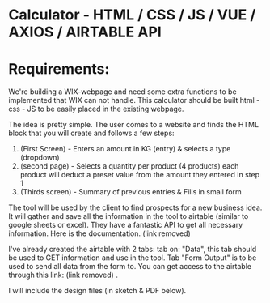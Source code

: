 # Calculator - HTML / CSS / JS / VUE / AXIOS / AIRTABLE API


# Requirements:
We're building a WIX-webpage and need some extra functions to be implemented that WIX can not handle. This calculator should be built html - css - JS to be easily placed in the existing webpage.

The idea is pretty simple. The user comes to a website and finds the HTML block that you will create and follows a few steps:

1) (First Screen) - Enters an amount in KG (entry) & selects a type (dropdown)
2) (second page) - Selects a quantity per product (4 products) each product will deduct a preset value from the amount they entered in step 1
3) (Thirds screen) - Summary of previous entries & Fills in small form

The tool will be used by the client to find prospects for a new business idea. It will gather and save all the information in the tool to airtable (similar to google sheets or excel). They have a fantastic API to get all necessary information. Here is the documentation. (link removed)

I've already created the airtable with 2 tabs: tab on: "Data", this tab should be used to GET information and use in the tool. Tab "Form Output" is to be used to send all data from the form to. You can get access to the airtable through this link: (link removed) .

I will include the design files (in sketch & PDF below).

